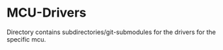 # MCU-Drivers

Directory contains subdirectories/git-submodules for the drivers for the specific mcu.

